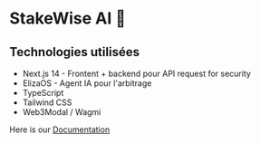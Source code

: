 # StakeWise AI 🚀

## Technologies utilisées

- Next.js 14 - Frontent + backend pour API request for security
- ElizaOS - Agent IA pour l'arbitrage
- TypeScript
- Tailwind CSS
- Web3Modal / Wagmi

Here is our [Documentation](https://mogza.gitbook.io/defi-auto-agent)
